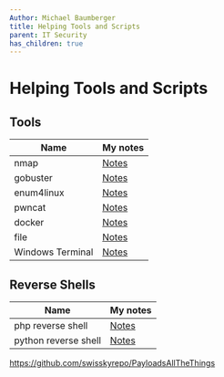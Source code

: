 ```yaml
---
Author: Michael Baumberger
title: Helping Tools and Scripts
parent: IT Security
has_children: true
---
```


# Helping Tools and Scripts

## Tools

| Name              | My notes                                   |
|-------------------|--------------------------------------------|
| nmap              | [Notes](./tool-notes/nmap.md)              |
| gobuster          | [Notes](./tool-notes/gobuster.md)          |
| enum4linux        | [Notes](./tool-notes/enum4linux.md)        |
| pwncat            | [Notes](./tool-notes/pwncat.md)            |
| docker            | [Notes](./tool-notes/docker.md)            |
| file              | [Notes](./tool-notes/file.md)              |
| Windows Terminal  | [Notes](./tool-notes/file.md)              |


## Reverse Shells

| Name                      | My notes                                              |
|---------------------------|-------------------------------------------------------|
| php reverse shell         | [Notes](./reverse-shells/reverse-shell-php.md)        |
| python reverse shell      | [Notes](./reverse-shells/reverse-shell-python.md)     |


https://github.com/swisskyrepo/PayloadsAllTheThings